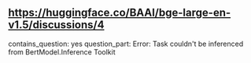 ## https://huggingface.co/BAAI/bge-large-en-v1.5/discussions/4

contains_question: yes
question_part: Error: Task couldn't be inferenced from BertModel.Inference Toolkit